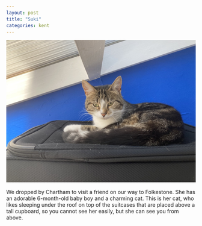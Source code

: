 ```yaml
---
layout: post
title: "Suki"
categories: kent
---
```

<img src="/images/2022-08-09.jpg" alt="Suki" class="center">

We dropped by Chartham to visit a friend on our way to Folkestone. She has an adorable 6-month-old baby boy and a charming cat. This is her cat, who likes sleeping under the roof on top of the suitcases that are placed above a tall cupboard, so you cannot see her easily, but she can see you from above. 